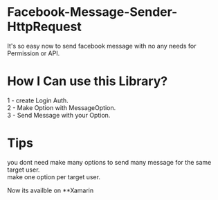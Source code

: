 # Facebook-Message-Sender-HttpRequest
It's so easy now to send facebook message with no any needs for Permission or API.

# How I Can use this Library?
1 - create Login Auth. </br>
2 - Make Option with MessageOption. </br>
3 - Send Message with your Option. </br>

# Tips
you dont need make many options to send many message for the same target user. </br>
make one option per target user.


Now its availble on **Xamarin
